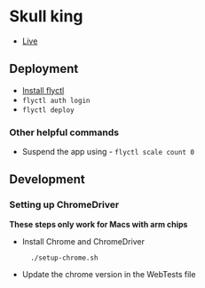 # Skull king

- [Live](https://skull-king-kt.fly.dev/play)

## Deployment

- [Install flyctl](https://fly.io/docs/hands-on/install-flyctl/)
- `flyctl auth login`
- `flyctl deploy`

### Other helpful commands

- Suspend the app using - `flyctl scale count 0`

## Development

### Setting up ChromeDriver

**These steps only work for Macs with arm chips**

- Install Chrome and ChromeDriver
  ```shell
    ./setup-chrome.sh
  ```
- Update the chrome version in the WebTests file
